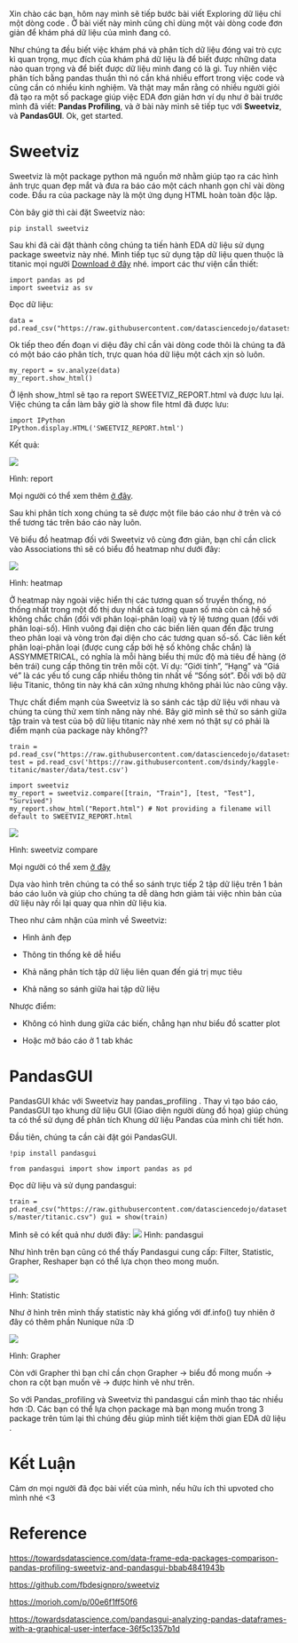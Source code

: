 Xin chào các bạn, hôm nay mình sẽ tiếp bước bài viết Exploring dữ liệu chỉ một dòng code [](https://viblo.asia/p/exploring-du-lieu-chi-mot-dong-code-trong-python-ByEZk29xKQ0). Ở bài viết này mình cũng chỉ dùng một vài dòng code đơn giản để khám phá dữ liệu của mình đang có.

Như chúng ta đều biết việc khám phá và phân tích dữ liệu đóng vai trò cực kì quan trọng, mục đích của khám phá dữ liệu là để biết được những data nào quan trọng và để biết được dữ liệu mình đang có là gì.  Tuy nhiên việc phân tích bằng pandas thuần thì nó cần khá nhiều effort trong việc code và cũng cần có nhiều kinh nghiệm.  Và thật may mắn rằng có nhiều người giỏi đã tạo ra một số package giúp việc EDA đơn giản hơn ví dụ như ở bài trước mình đã viết: **Pandas Profiling**, và ở bài này mình sẽ tiếp tục với **Sweetviz**, và **PandasGUI**.   Ok, get started. 

# Sweetviz 
Sweetviz là một package python mã nguồn mở nhằm giúp tạo ra các hình ảnh trực quan đẹp mắt  và đưa ra báo cáo một cách nhanh gọn chỉ vài dòng code. Đầu ra của package này là một ứng dụng HTML hoàn toàn độc lập. 

Còn bây giờ thì cài đặt Sweetviz nào:  

```
pip install sweetviz
```

Sau khi đã cài đặt thành công chúng ta tiến hành  EDA dữ liệu sử dụng package sweetviz này nhé.  Mình tiếp tục sử dụng tập dữ liệu quen thuộc là titanic mọi người [Download ở đây](https://raw.githubusercontent.com/datasciencedojo/datasets/master/titanic.csv) nhé. 
 import các thư viện cần thiết:
```
import pandas as pd 
import sweetviz as sv
```

Đọc dữ liệu:

```
data = pd.read_csv("https://raw.githubusercontent.com/datasciencedojo/datasets/master/titanic.csv")
```

Ok tiếp theo đến đoạn vi diệu đây chỉ cần vài dòng code thôi là chúng ta đã có một báo cáo phân tích, trực quan hóa dữ liệu một cách xịn sò luôn. 

```
my_report = sv.analyze(data)
my_report.show_html()
```

Ở lệnh show_html sẽ tạo ra report SWEETVIZ_REPORT.html và được lưu lại. Việc chúng ta cần làm bây giờ là show file html đã được lưu: 

```
import IPython
IPython.display.HTML('SWEETVIZ_REPORT.html')
```

Kết quả: 

![](https://images.viblo.asia/d67addc8-2493-4e96-bf1a-6aa1c7d80665.png)

Hình: report 

Mọi người có thể xem thêm [ở đây](https://drive.google.com/file/d/1_0k3_v-_eyJZsBF6m80h6vhEz3xMYdJC/view?usp=sharing).

Sau khi phân tích xong chúng ta sẽ được một file báo cáo như ở trên và có thể tương tác trên báo cáo này luôn. 

Vẽ biểu đồ heatmap đối với Sweetviz vô cùng đơn giản, bạn chỉ cần click vào Associations thì sẽ có biểu đồ heatmap như dưới đây:

![](https://images.viblo.asia/8f08bea0-2a17-4eca-9567-aa21d297ac98.png)

Hình: heatmap

Ở heatmap này ngoài việc hiển thị các tương quan số truyền thống, nó thống nhất trong một đồ thị duy nhất cả tương quan số mà còn cả hệ số không chắc chắn (đối với phân loại-phân loại) và tỷ lệ tương quan (đối với phân loại-số). Hình vuông đại diện cho các biến liên quan đến đặc trưng theo phân loại và vòng tròn đại diện cho các tương quan số-số. Các liên kết phân loại-phân loại (được cung cấp bởi hệ số không chắc chắn) là ASSYMMETRICAL, có nghĩa là mỗi hàng biểu thị mức độ mà tiêu đề hàng (ở bên trái) cung cấp thông tin trên mỗi cột. Ví dụ: “Giới tính”, “Hạng” và “Giá vé” là các yếu tố cung cấp nhiều thông tin nhất về “Sống sót”. Đối với bộ dữ liệu Titanic, thông tin này khá cân xứng nhưng không phải lúc nào cũng vậy.


Thực chất điểm mạnh của Sweetviz là so sánh các tập dữ liệu với nhau và chúng ta cùng thử xem tính năng này nhé. Bây giờ mình sẽ thử so sánh giữa tập train và test của bộ dữ liệu titanic này nhé xem nó thật sự có phải là điểm mạnh của package này không?? 


```
train = pd.read_csv("https://raw.githubusercontent.com/datasciencedojo/datasets/master/titanic.csv")
test = pd.read_csv('https://raw.githubusercontent.com/dsindy/kaggle-titanic/master/data/test.csv')
```

```
import sweetviz
my_report = sweetviz.compare([train, "Train"], [test, "Test"], "Survived")
my_report.show_html("Report.html") # Not providing a filename will default to SWEETVIZ_REPORT.html
```

![](https://images.viblo.asia/3ddadfc9-b138-4833-8fb9-3cf2c0f254ff.png)

Hình: sweetviz compare 

Mọi người có thể xem [ở đây ](https://drive.google.com/file/d/10WaVylYmQt2p6Vb_rPL6Y7yx39v9UiHX/view?usp=sharing)

Dựa vào hình trên chúng ta có thể so sánh trực tiếp 2 tập dữ liệu trên 1 bản báo cáo luôn và giúp cho chúng ta dễ dàng hơn giảm tải việc nhìn bản của dữ liệu này rồi lại quay qua nhìn dữ liệu kia. 


Theo như cảm nhận của mình về Sweetviz: 

* Hình ảnh đẹp


* Thông tin thống kê dễ hiểu


* Khả năng phân tích tập dữ liệu liên quan đến giá trị mục tiêu


* Khả năng so sánh giữa hai tập dữ liệu


Nhược điểm:

* Không có hình dung giữa các biến, chẳng hạn như biểu đồ scatter plot


* Hoặc mở báo cáo ở 1 tab khác 


# PandasGUI
PandasGUI khác với Sweetviz hay pandas_profiling . Thay vì tạo báo cáo, PandasGUI tạo khung dữ liệu GUI (Giao diện người dùng đồ họa) giúp chúng ta có thể sử dụng để phân tích Khung dữ liệu Pandas của mình chi tiết hơn.

 Đầu tiên, chúng ta cần cài đặt gói PandasGUI.
 
 
 `!pip install pandasgui`
 
 `from pandasgui import show
 import pandas as pd`
 
 Đọc dữ liệu và sử dụng pandasgui:
 
 `train = pd.read_csv("https://raw.githubusercontent.com/datasciencedojo/datasets/master/titanic.csv")
 gui = show(train) `
 
 Mình sẽ có kết quả như dưới đây: 
 ![](https://images.viblo.asia/de370c30-a6a5-4a60-ac8b-83ffd1e15f40.png)
 Hình: pandasgui
 
 
Như hình trên bạn cũng có thể thấy Pandasgui cung cấp: Filter, Statistic, Grapher, Reshaper bạn có thể lựa chọn theo mong muốn. 

![](https://images.viblo.asia/2ff2438e-6476-40a6-b322-4f3f256458ec.png)

Hình: Statistic 

Như ở hình trên mình thấy statistic này khá giống với df.info() tuy nhiên ở đây có thêm phần Nunique nữa :D 

![](https://images.viblo.asia/1c092af0-ab87-43ed-87fb-5f2f07943fe8.png)


Hình: Grapher

Còn với Grapher thì bạn chỉ cần chọn Grapher -> biểu đồ mong muốn -> chon ra cột bạn muốn vẽ -> được hình vẽ như trên. 


So với Pandas_profiling và Sweetviz thì pandasgui cần mình thao tác nhiều hơn :D. Các bạn có thể lựa chọn package mà bạn mong muốn trong 3 package trên túm lại thì chúng đều giúp mình tiết kiệm thời gian EDA dữ liệu . 

# Kết Luận 
Cảm ơn mọi người đã đọc bài viết của mình, nếu hữu ích thì upvoted cho mình nhé <3 
# Reference 
https://towardsdatascience.com/data-frame-eda-packages-comparison-pandas-profiling-sweetviz-and-pandasgui-bbab4841943b

https://github.com/fbdesignpro/sweetviz

https://morioh.com/p/00e6f1ff50f6

https://towardsdatascience.com/pandasgui-analyzing-pandas-dataframes-with-a-graphical-user-interface-36f5c1357b1d